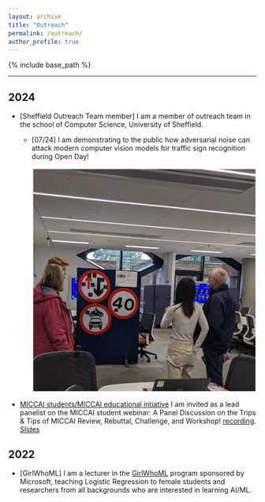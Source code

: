 ```yaml
---
layout: archive
title: "Outreach"
permalink: /outreach/
author_profile: true
---
```

{% include base_path %}

---

## 2024

- [Sheffield Outreach Team member] I am a member of outreach team in the school of Computer Science, University of Sheffield.
    - [07/24] I am demonstrating to the public how adversarial noise can attack modern computer vision models for traffic sign recognition during Open Day!
        <p align="center"> 
        <img width="600" src="/images/20240712.jpg" />
        </p>

- [MICCAI students/MICCAI educational intiative](https://miccai-sb.github.io/index.html)  I am invited as a lead panelist on the MICCAI student webinar: A Panel Discussion on the Trips & Tips of MICCAI Review, Rebuttal, Challenge, and Workshop! [recording](https://youtube.com/playlist?list=PLc4GZu166CDWP3Al45qWGEYHsjDk3CJDq). [Slides](https://slideshare.net/slideshow/chen-cherise-chen-tips-and-tricks-for-miccai-review/267129348)


## 2022

- [GirlWhoML] I am a lecturer in the [GirlWhoML](https://girlswhoml.com/) program sponsored by Microsoft, teaching Logistic Regression to female students and researchers from all backgrounds who are interested in learning AI/ML.
